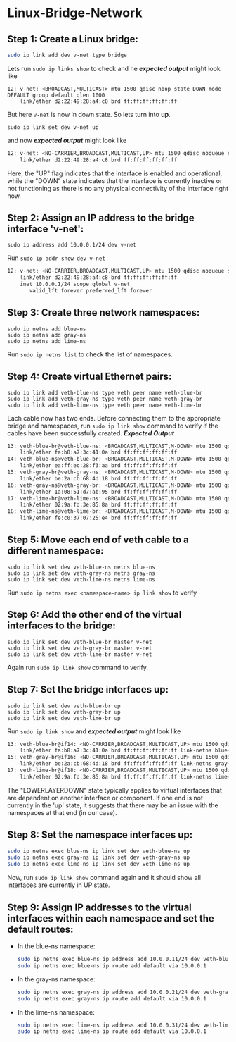 # Linux-Bridge-Network



## Step 1: Create a Linux bridge:

```bash
sudo ip link add dev v-net type bridge
```
Lets run `sudo ip links show` to check and he ***expected output*** might look like

```shell
12: v-net: <BROADCAST,MULTICAST> mtu 1500 qdisc noop state DOWN mode DEFAULT group default qlen 1000
    link/ether d2:22:49:28:a4:c8 brd ff:ff:ff:ff:ff:ff
```
But here `v-net` is now in down state. So lets turn into **up**.

```shell
sudo ip link set dev v-net up
```
and now ***expected output*** might look like
```bash
12: v-net: <NO-CARRIER,BROADCAST,MULTICAST,UP> mtu 1500 qdisc noqueue state DOWN mode DEFAULT group default qlen 1000
    link/ether d2:22:49:28:a4:c8 brd ff:ff:ff:ff:ff:ff
```
Here, the "UP" flag indicates that the interface is enabled and operational, while the "DOWN" state indicates that the interface is currently inactive or not functioning as there is no any physical connectivity of the interface right now.

## Step 2: Assign an IP address to the bridge interface 'v-net':

```shell
sudo ip address add 10.0.0.1/24 dev v-net
```
Run `sudo ip addr show dev v-net`

```bash
12: v-net: <NO-CARRIER,BROADCAST,MULTICAST,UP> mtu 1500 qdisc noqueue state DOWN group default qlen 1000
    link/ether d2:22:49:28:a4:c8 brd ff:ff:ff:ff:ff:ff
    inet 10.0.0.1/24 scope global v-net
       valid_lft forever preferred_lft forever
```

## Step 3: Create three network namespaces:

```shell
sudo ip netns add blue-ns
sudo ip netns add gray-ns
sudo ip netns add lime-ns
```
Run `sudo ip netns list` to check the list of namespaces.

## Step 4: Create virtual Ethernet pairs:
```shell
sudo ip link add veth-blue-ns type veth peer name veth-blue-br
sudo ip link add veth-gray-ns type veth peer name veth-gray-br
sudo ip link add veth-lime-ns type veth peer name veth-lime-br
```
Each cable now has two ends. Before connecting them to the appropriate bridge and namespaces, run `sudo ip link show` command to verify if the cables have been successfully created.
***Expected Output***
```bash
13: veth-blue-br@veth-blue-ns: <BROADCAST,MULTICAST,M-DOWN> mtu 1500 qdisc noop state DOWN mode DEFAULT group default qlen 1000
    link/ether fa:b8:a7:3c:41:0a brd ff:ff:ff:ff:ff:ff
14: veth-blue-ns@veth-blue-br: <BROADCAST,MULTICAST,M-DOWN> mtu 1500 qdisc noop state DOWN mode DEFAULT group default qlen 1000
    link/ether ea:ff:ec:28:f3:aa brd ff:ff:ff:ff:ff:ff
15: veth-gray-br@veth-gray-ns: <BROADCAST,MULTICAST,M-DOWN> mtu 1500 qdisc noop state DOWN mode DEFAULT group default qlen 1000
    link/ether be:2a:cb:68:4d:18 brd ff:ff:ff:ff:ff:ff
16: veth-gray-ns@veth-gray-br: <BROADCAST,MULTICAST,M-DOWN> mtu 1500 qdisc noop state DOWN mode DEFAULT group default qlen 1000
    link/ether 1a:08:51:d7:ab:95 brd ff:ff:ff:ff:ff:ff
17: veth-lime-br@veth-lime-ns: <BROADCAST,MULTICAST,M-DOWN> mtu 1500 qdisc noop state DOWN mode DEFAULT group default qlen 1000
    link/ether 02:9a:fd:3e:85:8a brd ff:ff:ff:ff:ff:ff
18: veth-lime-ns@veth-lime-br: <BROADCAST,MULTICAST,M-DOWN> mtu 1500 qdisc noop state DOWN mode DEFAULT group default qlen 1000
    link/ether fe:c0:37:07:25:e4 brd ff:ff:ff:ff:ff:ff
```

## Step 5: Move each end of veth cable to a different namespace:
```shell
sudo ip link set dev veth-blue-ns netns blue-ns
sudo ip link set dev veth-gray-ns netns gray-ns
sudo ip link set dev veth-lime-ns netns lime-ns
```

Run `sudo ip netns exec <namespace-name> ip link show` to verify

## Step 6: Add the other end of the virtual interfaces to the bridge:
```shell
sudo ip link set dev veth-blue-br master v-net
sudo ip link set dev veth-gray-br master v-net
sudo ip link set dev veth-lime-br master v-net
```
Again run `sudo ip link show` command to verify.

## Step 7: Set the bridge interfaces up:
```shell
sudo ip link set dev veth-blue-br up
sudo ip link set dev veth-gray-br up
sudo ip link set dev veth-lime-br up
```
Run `sudo ip link show` and ***expected output*** might look like
```bash
13: veth-blue-br@if14: <NO-CARRIER,BROADCAST,MULTICAST,UP> mtu 1500 qdisc noqueue master v-net state LOWERLAYERDOWN mode DEFAULT group default qlen 1000
    link/ether fa:b8:a7:3c:41:0a brd ff:ff:ff:ff:ff:ff link-netns blue-ns
15: veth-gray-br@if16: <NO-CARRIER,BROADCAST,MULTICAST,UP> mtu 1500 qdisc noqueue master v-net state LOWERLAYERDOWN mode DEFAULT group default qlen 1000
    link/ether be:2a:cb:68:4d:18 brd ff:ff:ff:ff:ff:ff link-netns gray-ns
17: veth-lime-br@if18: <NO-CARRIER,BROADCAST,MULTICAST,UP> mtu 1500 qdisc noqueue master v-net state LOWERLAYERDOWN mode DEFAULT group default qlen 1000
    link/ether 02:9a:fd:3e:85:8a brd ff:ff:ff:ff:ff:ff link-netns lime-ns
```
The "LOWERLAYERDOWN" state typically applies to virtual interfaces that are dependent on another interface or component. If one end is not currently in the 'up' state, it suggests that there may be an issue with the namespaces at that end (in our case).

## Step 8: Set the namespace interfaces up:
```bash
sudo ip netns exec blue-ns ip link set dev veth-blue-ns up
sudo ip netns exec gray-ns ip link set dev veth-gray-ns up
sudo ip netns exec lime-ns ip link set dev veth-lime-ns up
```
Now, run `sudo ip link show` command again and it should show all interfaces are currently in UP state.

## Step 9: Assign IP addresses to the virtual interfaces within each namespace and set the default routes:
- In the blue-ns namespace:
  ```bash
  sudo ip netns exec blue-ns ip address add 10.0.0.11/24 dev veth-blue-ns
  sudo ip netns exec blue-ns ip route add default via 10.0.0.1
  ```
- In the gray-ns namespace:
  ```bash
  sudo ip netns exec gray-ns ip address add 10.0.0.21/24 dev veth-gray-ns
  sudo ip netns exec gray-ns ip route add default via 10.0.0.1
  ```
- In the lime-ns namespace:
  ```bash
  sudo ip netns exec lime-ns ip address add 10.0.0.31/24 dev veth-lime-ns
  sudo ip netns exec lime-ns ip route add default via 10.0.0.1
  ```